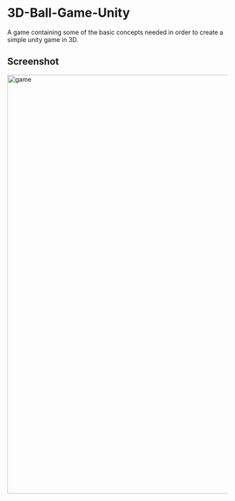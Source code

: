 # 3D-Ball-Game-Unity
A game containing some of the basic concepts needed in order to create a simple unity game in 3D.

## Screenshot
<img width="959" alt="game" src="https://user-images.githubusercontent.com/30068012/64061393-bf3a0500-cb9f-11e9-9f38-c82c24bb0c5f.png">
